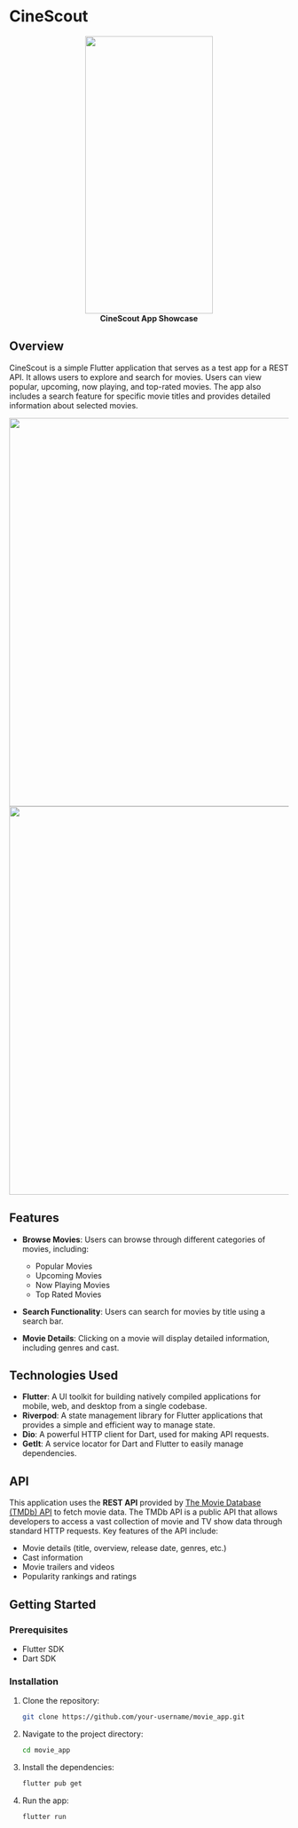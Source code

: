 # CineScout

<p align="center">
  <img src="https://github.com/user-attachments/assets/5cf1b1e1-216c-4744-9e2a-7b0c85b0247b" width="230" height="500"/>
  <br />
  <strong>CineScout App Showcase</strong>
</p>

## Overview

CineScout is a simple Flutter application that serves as a test app for a REST API. It allows users to explore and search for movies. Users can view popular, upcoming, now playing, and top-rated movies. The app also includes a search feature for specific movie titles and provides detailed information about selected movies.

<p align="center">
  <img src="https://github.com/user-attachments/assets/663afdc1-47f3-4406-8e12-b005bff91803" width="700" />
  <img src="https://github.com/user-attachments/assets/73edc02a-a179-41db-813b-34c6d5d683d9" width="700" />
</p>

## Features

- **Browse Movies**: Users can browse through different categories of movies, including:
  - Popular Movies
  - Upcoming Movies
  - Now Playing Movies
  - Top Rated Movies

- **Search Functionality**: Users can search for movies by title using a search bar.

- **Movie Details**: Clicking on a movie will display detailed information, including genres and cast.

## Technologies Used

- **Flutter**: A UI toolkit for building natively compiled applications for mobile, web, and desktop from a single codebase.
- **Riverpod**: A state management library for Flutter applications that provides a simple and efficient way to manage state.
- **Dio**: A powerful HTTP client for Dart, used for making API requests.
- **GetIt**: A service locator for Dart and Flutter to easily manage dependencies.

## API

This application uses the **REST API** provided by [The Movie Database (TMDb) API](https://www.themoviedb.org/documentation/api) to fetch movie data. The TMDb API is a public API that allows developers to access a vast collection of movie and TV show data through standard HTTP requests. Key features of the API include:

- Movie details (title, overview, release date, genres, etc.)
- Cast information
- Movie trailers and videos
- Popularity rankings and ratings

## Getting Started

### Prerequisites

- Flutter SDK
- Dart SDK

### Installation

1. Clone the repository:
   ```bash
   git clone https://github.com/your-username/movie_app.git


2. Navigate to the project directory:
   ```bash
   cd movie_app


3. Install the dependencies:
   ```bash
   flutter pub get


4. Run the app:
   ```bash
   flutter run
